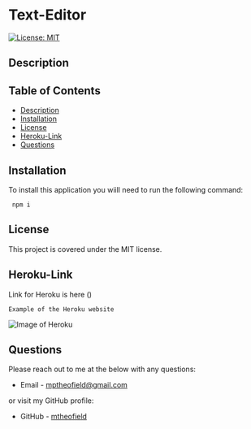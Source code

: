 # Text-Editor
[![License: MIT](https://img.shields.io/badge/License-MIT-yellow.svg)](https://opensource.org/licenses/MIT)

  ## Description


  ## Table of Contents

  * [Description](#description)
  * [Installation](#installation)
  * [License](#license)
  * [Heroku-Link](#heroku-link)
  * [Questions](#questions)
  
  ## Installation

  To install this application you wiill need to run the following command:
  ```
   npm i
  
  ```
  
  ## License
  This project is covered under the MIT license.

  ## Heroku-Link
  Link for Heroku is here ()

    Example of the Heroku website
   ![Image of Heroku]()


  ## Questions
  Please reach out to me at the below with any questions:
  
  * Email - mptheofield@gmail.com
  
  or visit my GitHub profile:
  
  * GitHub - [mtheofield](https://github.com/Mtheofield)